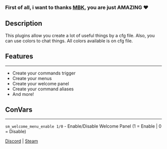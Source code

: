 ### **First of all, i want to thanks [MBK](https://github.com/Mbk10201), you are just AMAZING** ❤️

## Description
This plugins allow you create a lot of useful things by a cfg file.
Also, you can use colors to chat things. All colors available is on cfg file.


## Features
***
* Create your commands trigger
* Create your menus
* Create your welcome panel
* Create your command aliases
* And more!

## ConVars
***
`sm_welcome_menu_enable 1/0` - Enable/Disable Welcome Panel (1 = Enable | 0 = Disable)


[Discord](https://discord.com/users/476946479110684683) | [Steam](https://steamcommunity.com/id/nathyzinhaa)
